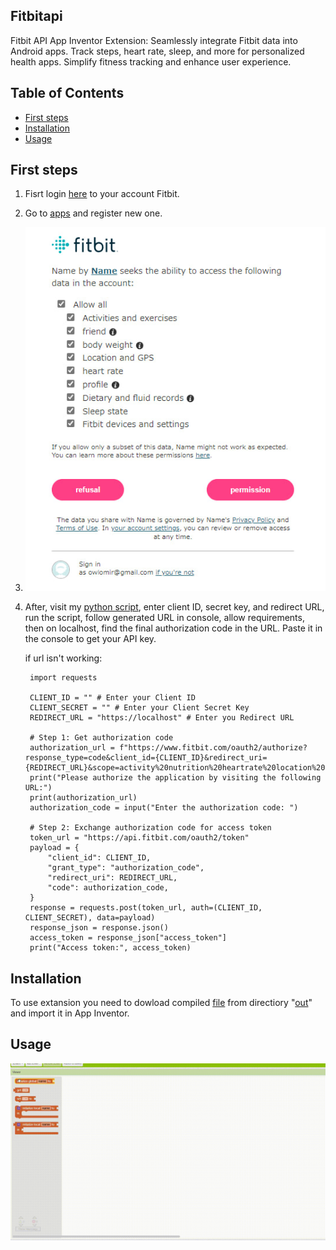 ## Fitbitapi

Fitbit API App Inventor Extension: Seamlessly integrate Fitbit data into Android apps. Track steps, heart rate, sleep, and more for personalized health apps. Simplify fitness tracking and enhance user experience.

## Table of Contents

- [First steps](#installation)
- [Installation](#usage)
- [Usage](#contributing)


## First steps

1. Fisrt login [here](https://dev.fitbit.com/login) to your account Fitbit.
2. Go to [apps](https://dev.fitbit.com/apps) and register new one.
3. ![ref new app referecnce](https://github.com/Ow1omir/AI-fitbitapi/blob/main/git%20img/newappimg.jpg?raw=true)
4. After, visit my [python script](https://trinket.io/python3/c449f80cba), enter client ID, secret key, and redirect URL, run the script, follow generated URL in console, allow requirements, then on localhost, find the final authorization code in the URL. Paste it in the console to get your API key.

   if url isn't working:
   ````
    import requests
    
    CLIENT_ID = "" # Enter your Client ID
    CLIENT_SECRET = "" # Enter your Client Secret Key
    REDIRECT_URL = "https://localhost" # Enter you Redirect URL
    
    # Step 1: Get authorization code
    authorization_url = f"https://www.fitbit.com/oauth2/authorize?response_type=code&client_id={CLIENT_ID}&redirect_uri={REDIRECT_URL}&scope=activity%20nutrition%20heartrate%20location%20nutrition%20profile%20settings%20sleep%20social%20weight&expires_in=604800"
    print("Please authorize the application by visiting the following URL:")
    print(authorization_url)
    authorization_code = input("Enter the authorization code: ")
    
    # Step 2: Exchange authorization code for access token
    token_url = "https://api.fitbit.com/oauth2/token"
    payload = {
        "client_id": CLIENT_ID,
        "grant_type": "authorization_code",
        "redirect_uri": REDIRECT_URL,
        "code": authorization_code,
    }
    response = requests.post(token_url, auth=(CLIENT_ID, CLIENT_SECRET), data=payload)
    response_json = response.json()
    access_token = response_json["access_token"]
    print("Access token:", access_token)
   ````


## Installation

To use extansion you need to dowload compiled [file](https://github.com/Ow1omir/AI-fitbitapi/tree/main/out) from directiory "[out](https://github.com/Ow1omir/AI-fitbitapi/tree/main/out)" and import it in App Inventor.

## Usage

![Usage gif](https://github.com/Ow1omir/AI-fitbitapi/blob/main/git%20img/usageGif.gif?raw=true)

